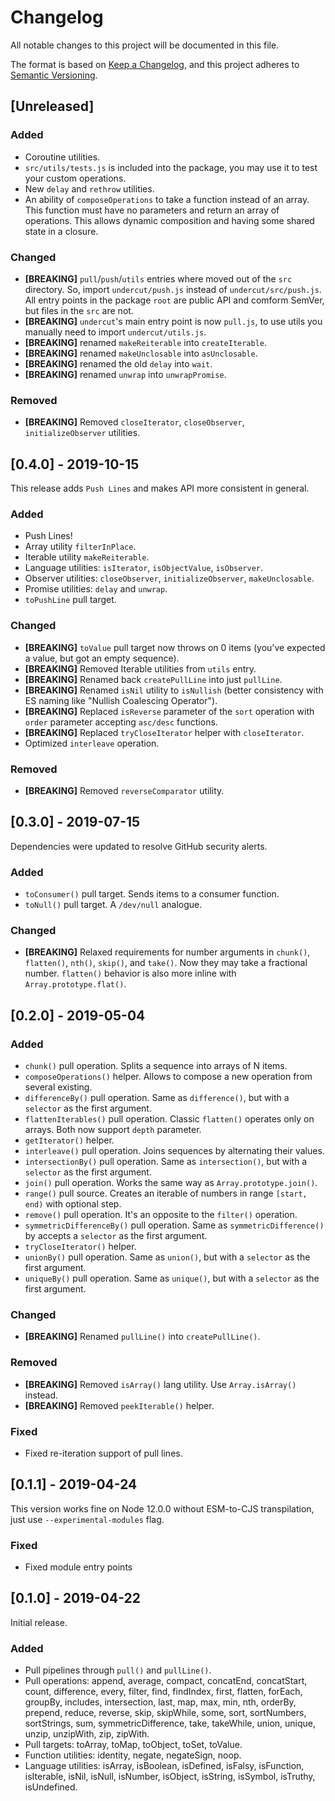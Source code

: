 # Changelog

All notable changes to this project will be documented in this file.

The format is based on [Keep a Changelog](https://keepachangelog.com/en/1.0.0/),
and this project adheres to [Semantic Versioning](https://semver.org/spec/v2.0.0.html).

## [Unreleased]

### Added

- Coroutine utilities.
- `src/utils/tests.js` is included into the package, you may use it to test your custom operations.
- New `delay` and `rethrow` utilities.
- An ability of `composeOperations` to take a function instead of an array. This function must have no parameters and return an array of operations. This allows dynamic composition and having some shared state in a closure.

### Changed

- **[BREAKING]** `pull`/`push`/`utils` entries where moved out of the `src` directory. So, import `undercut/push.js` instead of `undercut/src/push.js`. All entry points in the package `root` are public API and comform SemVer, but files in the `src` are not.
- **[BREAKING]** `undercut`'s main entry point is now `pull.js`, to use utils you manually need to import `undercut/utils.js`.
- **[BREAKING]** renamed `makeReiterable` into `createIterable`.
- **[BREAKING]** renamed `makeUnclosable` into `asUnclosable`.
- **[BREAKING]** renamed the old `delay` into `wait`.
- **[BREAKING]** renamed `unwrap` into `unwrapPromise`.

### Removed

- **[BREAKING]** Removed `closeIterator`, `closeObserver`, `initializeObserver` utilities.

## [0.4.0] - 2019-10-15

This release adds `Push Lines` and makes API more consistent in general.

### Added

- Push Lines!
- Array utility `filterInPlace`.
- Iterable utility `makeReiterable`.
- Language utilities: `isIterator`, `isObjectValue`, `isObserver`.
- Observer utilities: `closeObserver`, `initializeObserver`, `makeUnclosable`.
- Promise utilities: `delay` and `unwrap`.
- `toPushLine` pull target.

### Changed

- **[BREAKING]** `toValue` pull target now throws on 0 items (you've expected a value, but got an empty sequence).
- **[BREAKING]** Removed Iterable utilities from `utils` entry.
- **[BREAKING]** Renamed back `createPullLine` into just `pullLine`.
- **[BREAKING]** Renamed `isNil` utility to `isNullish` (better consistency with ES naming like "Nullish Coalescing Operator").
- **[BREAKING]** Replaced `isReverse` parameter of the `sort` operation with `order` parameter accepting `asc/desc` functions.
- **[BREAKING]** Replaced `tryCloseIterator` helper with `closeIterator`.
- Optimized `interleave` operation.

### Removed

- **[BREAKING]** Removed `reverseComparator` utility.

## [0.3.0] - 2019-07-15

Dependencies were updated to resolve GitHub security alerts.

### Added

- `toConsumer()` pull target. Sends items to a consumer function.
- `toNull()` pull target. A `/dev/null` analogue.

### Changed

- **[BREAKING]** Relaxed requirements for number arguments in `chunk()`, `flatten()`, `nth()`, `skip()`, and `take()`. Now they may take a fractional number. `flatten()` behavior is also more inline with `Array.prototype.flat()`.

## [0.2.0] - 2019-05-04

### Added

- `chunk()` pull operation. Splits a sequence into arrays of N items.
- `composeOperations()` helper. Allows to compose a new operation from several existing.
- `differenceBy()` pull operation. Same as `difference()`, but with a `selector` as the first argument.
- `flattenIterables()` pull operation. Classic `flatten()` operates only on arrays. Both now support `depth` parameter.
- `getIterator()` helper.
- `interleave()` pull operation. Joins sequences by alternating their values.
- `intersectionBy()` pull operation. Same as `intersection()`, but with a `selector` as the first argument.
- `join()` pull operation. Works the same way as `Array.prototype.join()`.
- `range()` pull source. Creates an iterable of numbers in range `[start, end)` with optional step.
- `remove()` pull operation. It's an opposite to the `filter()` operation.
- `symmetricDifferenceBy()` pull operation. Same as `symmetricDifference()` by accepts a `selector` as the first argument.
- `tryCloseIterator()` helper.
- `unionBy()` pull operation. Same as `union()`, but with a `selector` as the first argument.
- `uniqueBy()` pull operation. Same as `unique()`, but with a `selector` as the first argument.

### Changed

- **[BREAKING]** Renamed `pullLine()` into `createPullLine()`.

### Removed

- **[BREAKING]** Removed `isArray()` lang utility. Use `Array.isArray()` instead.
- **[BREAKING]** Removed `peekIterable()` helper.

### Fixed

- Fixed re-iteration support of pull lines.

## [0.1.1] - 2019-04-24

This version works fine on Node 12.0.0 without ESM-to-CJS transpilation, just use `--experimental-modules` flag.

### Fixed

- Fixed module entry points

## [0.1.0] - 2019-04-22

Initial release.

### Added

- Pull pipelines through `pull()` and `pullLine()`.
- Pull operations: append, average, compact, concatEnd, concatStart, count, difference, every, filter, find, findIndex, first, flatten, forEach, groupBy, includes, intersection, last, map, max, min, nth, orderBy, prepend, reduce, reverse, skip, skipWhile, some, sort, sortNumbers, sortStrings, sum, symmetricDifference, take, takeWhile, union, unique, unzip, unzipWith, zip, zipWith.
- Pull targets: toArray, toMap, toObject, toSet, toValue.
- Function utilities: identity, negate, negateSign, noop.
- Language utilities: isArray, isBoolean, isDefined, isFalsy, isFunction, isIterable, isNil, isNull, isNumber, isObject, isString, isSymbol, isTruthy, isUndefined.
